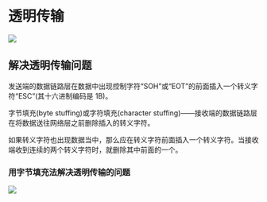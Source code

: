 # 透明传输

![](https://raw.githubusercontent.com/ZanderZhao/images/master/img2019/20191105002626.png)

## 解决透明传输问题



发送端的数据链路层在数据中出现控制字符“SOH”或“EOT”的前面插入一个转义字符“ESC”(其十六进制编码是 1B)。

字节填充(byte stuffing)或字符填充(character stuffing)——接收端的数据链路层在将数据送往网络层之前删除插入的转义字符。

如果转义字符也出现数据当中，那么应在转义字符前面插入一个转义字符。当接收端收到连续的两个转义字符时，就删除其中前面的一个。 



### 用字节填充法解决透明传输的问题

![](https://raw.githubusercontent.com/ZanderZhao/images/master/img2019/20191105002749.png)



































